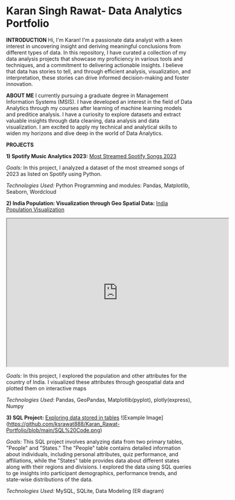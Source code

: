 # Karan Singh Rawat- Data Analytics Portfolio
**INTRODUCTION**
Hi, I'm Karan! I'm a passionate data analyst with a keen interest in uncovering insight and deriving meaningful conclusions from different types of data. In this repository, I have curated a collection of my data analysis projects that showcase my proficiency in various tools and techniques, and a commitment to delivering actionable insights. I believe that data has stories to tell, and through efficient analysis, visualization, and interpretation, these stories can drive informed decision-making and foster innovation.

**ABOUT ME**
I currently pursuing a graduate degree in Management Information Systems (MSIS). I have developed an interest in the field of Data Analytics through my courses after learning of machine learning models and preditice analysis. I have a curiosity to explore datasets and extract valuable insights through data cleaning, data analysis and data visualization. I am excited to apply my technical and analytical skills to widen my horizons and dive deep in the world of Data Analytics. 

**PROJECTS**

**1) Spotify Music Analytics 2023:** [Most Streamed Spotify Songs 2023](https://github.com/ksrawat888/Karan_Rawat-Portfolio/blob/88e904a23da7bdb72aed5963355f232bd8963222/Spotify%202023-%20Data%20Visualizations.ipynb)

*Goals:* In this project, I analyzed a dataset of the most streamed songs of 2023 as listed on Spotify using Python.

*Technologies Used:* Python Programming and modules: Pandas, Matplotlib, Seaborn, Wordcloud 

**2) India Population: Visualization through Geo Spatial Data:** [India Population Visualization](https://github.com/ksrawat888/Karan_Rawat-Portfolio/blob/main/India%20population-%20Geo%20Spatial%20.py) 
<iframe src= "https://ksrawat888.github.io/Karan_Rawat-Portfolio/population_choropleth.html" width="600" height="400"></iframe>

*Goals:* In this project, I explored the population and other attributes for the country of India. I visualized these attributes through geospatial data and plotted them on interactive maps

*Technologies Used:* Pandas, GeoPandas, Matplotlib(pyplot), plotly(express), Numpy

**3) SQL Project:** [Exploring data stored in tables](https://github.com/ksrawat888/Karan_Rawat-Portfolio/blob/main/SQL%20Portfolio.pdf)
![Example Image] (https://github.com/ksrawat888/Karan_Rawat-Portfolio/blob/main/SQL%20Code.png) 

*Goals:* This SQL project involves analyzing data from two primary tables, "People" and "States." The "People" table contains detailed information about individuals, including personal attributes, quiz performance, and affiliations, while the "States" table provides data about different states along with their regions and divisions. I explored the data using SQL queries to ge insights into participant demographics, performance trends, and state-wise distributions of the data. 

*Technologies Used:* MySQL, SQLite, Data Modeling (ER diagram) 
